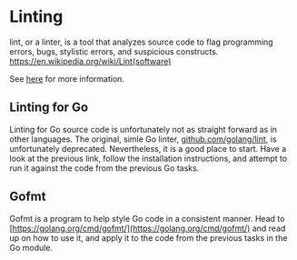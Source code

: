 # Linting

lint, or a linter, is a tool that analyzes source code to flag programming errors, bugs, stylistic errors, and suspicious constructs. 
https://en.wikipedia.org/wiki/Lint(software)

See [here](https://www.freecodecamp.org/news/what-is-linting-and-how-can-it-save-you-time/) for more information.

## Linting for Go

Linting for Go source code is unfortunately not as straight forward as in other languages. The original, simle Go linter, [github.com/golang/lint](https://github.com/golang/lint), is unfortunately deprecated. Nevertheless, it is a good place to start. Have a look at the previous link, follow the installation instructions, and attempt to run it against the code from the previous Go tasks.

## Gofmt

Gofmt is a program to help style Go code in a consistent manner. Head to [https://golang.org/cmd/gofmt/](https://golang.org/cmd/gofmt/) and read up on how to use it, and apply it to the code from the previous tasks in the Go module.